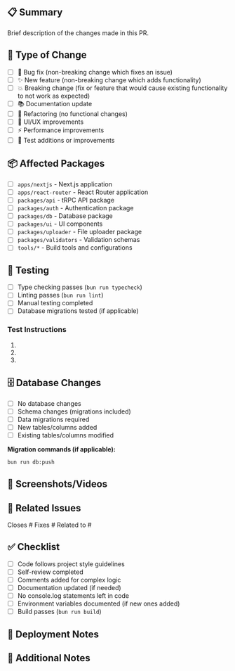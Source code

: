 ## 📋 Summary

Brief description of the changes made in this PR.

## 🔄 Type of Change

- [ ] 🐛 Bug fix (non-breaking change which fixes an issue)
- [ ] ✨ New feature (non-breaking change which adds functionality)
- [ ] 💥 Breaking change (fix or feature that would cause existing functionality to not work as expected)
- [ ] 📚 Documentation update
- [ ] 🔧 Refactoring (no functional changes)
- [ ] 🎨 UI/UX improvements
- [ ] ⚡ Performance improvements
- [ ] 🧪 Test additions or improvements

## 📦 Affected Packages

- [ ] `apps/nextjs` - Next.js application
- [ ] `apps/react-router` - React Router application
- [ ] `packages/api` - tRPC API package
- [ ] `packages/auth` - Authentication package
- [ ] `packages/db` - Database package
- [ ] `packages/ui` - UI components
- [ ] `packages/uploader` - File uploader package
- [ ] `packages/validators` - Validation schemas
- [ ] `tools/*` - Build tools and configurations

## 🧪 Testing

- [ ] Type checking passes (`bun run typecheck`)
- [ ] Linting passes (`bun run lint`)
- [ ] Manual testing completed
- [ ] Database migrations tested (if applicable)

### Test Instructions

1.
2.
3.

## 🗄️ Database Changes

- [ ] No database changes
- [ ] Schema changes (migrations included)
- [ ] Data migrations required
- [ ] New tables/columns added
- [ ] Existing tables/columns modified

**Migration commands (if applicable):**

```bash
bun run db:push
```

## 📱 Screenshots/Videos

<!-- Add screenshots or videos demonstrating the changes -->

## 🔗 Related Issues

Closes #
Fixes #
Related to #

## ✅ Checklist

- [ ] Code follows project style guidelines
- [ ] Self-review completed
- [ ] Comments added for complex logic
- [ ] Documentation updated (if needed)
- [ ] No console.log statements left in code
- [ ] Environment variables documented (if new ones added)
- [ ] Build passes (`bun run build`)

## 🚀 Deployment Notes

<!-- Any special deployment considerations -->

## 📝 Additional Notes

<!-- Any additional information that reviewers should know -->
